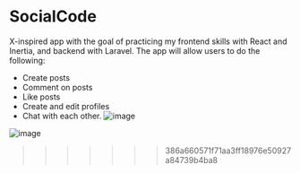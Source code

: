 
# SocialCode
X-inspired app with the goal of practicing my frontend skills with React and Inertia, and backend with Laravel. The app will allow users to do the following:
- Create posts
- Comment on posts
- Like posts
- Create and edit profiles
- Chat with each other.
![image](https://github.com/user-attachments/assets/cbe1db46-6c34-4969-8179-423ae9e0babe)

![image](https://github.com/user-attachments/assets/269802f1-8e34-4491-b2cc-e6455e7e4801)
>>>>>>> 386a660571f71aa3ff18976e50927a84739b4ba8
